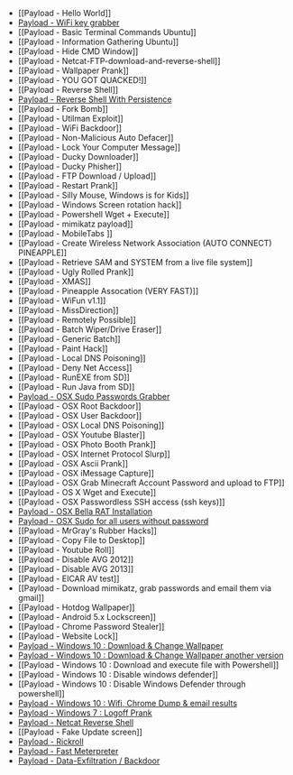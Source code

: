  * [[Payload - Hello World]]
 * [Payload - WiFi key grabber](https://github.com/hak5darren/USB-Rubber-Ducky/wiki/Payload---WiFi-key-grabber)
 * [[Payload - Basic Terminal Commands Ubuntu]]
 * [[Payload - Information Gathering Ubuntu]]
 * [[Payload - Hide CMD Window]]
 * [[Payload - Netcat-FTP-download-and-reverse-shell]]
 * [[Payload - Wallpaper Prank]]
 * [[Payload - YOU GOT QUACKED!]]
 * [[Payload - Reverse Shell]]
 * [Payload - Reverse Shell With Persistence](https://github.com/WifiLANDucky/DigiPayloads/wiki/Ducky-Reverse-Shell-With-Persistence)
 * [[Payload - Fork Bomb]]
 * [[Payload - Utilman Exploit]]
 * [[Payload - WiFi Backdoor]]
 * [[Payload - Non-Malicious Auto Defacer]]
 * [[Payload - Lock Your Computer Message]]
 * [[Payload - Ducky Downloader]]
 * [[Payload - Ducky Phisher]]
 * [[Payload - FTP Download / Upload]]
 * [[Payload - Restart Prank]]
 * [[Payload - Silly Mouse, Windows is for Kids]]
 * [[Payload - Windows Screen rotation hack]]
 * [[Payload - Powershell Wget + Execute]]
 * [[Payload - mimikatz payload]]
 * [[Payload - MobileTabs ]]
 * [[Payload - Create Wireless Network Association (AUTO CONNECT) PINEAPPLE]]
 * [[Payload - Retrieve SAM and SYSTEM from a live file system]]
 * [[Payload - Ugly Rolled Prank]]
 * [[Payload - XMAS]]
 * [[Payload - Pineapple Assocation (VERY FAST)]]
 * [[Payload - WiFun v1.1]]
 * [[Payload - MissDirection]]
 * [[Payload - Remotely Possible]]
 * [[Payload - Batch Wiper/Drive Eraser]]
 * [[Payload - Generic Batch]]
 * [[Payload - Paint Hack]]
 * [[Payload - Local DNS Poisoning]]
 * [[Payload - Deny Net Access]]
 * [[Payload - RunEXE from SD]]
 * [[Payload - Run Java from SD]]
 * [Payload - OSX Sudo Passwords Grabber](https://github.com/hak5darren/USB-Rubber-Ducky/wiki/Linux-and-OSX-sudo-password-grabber)
 * [[Payload - OSX Root Backdoor]]
 * [[Payload - OSX User Backdoor]]
 * [[Payload - OSX Local DNS Poisoning]]
 * [[Payload - OSX Youtube Blaster]]
 * [[Payload - OSX Photo Booth Prank]]
 * [[Payload - OSX Internet Protocol Slurp]]
 * [[Payload - OSX Ascii Prank]]
 * [[Payload - OSX iMessage Capture]]
 * [[Payload - OSX Grab Minecraft Account Password and upload to FTP]]
 * [[Payload - OS X Wget and Execute]]
 * [[Payload - OSX Passwordless SSH access (ssh keys)]]
 * [Payload - OSX Bella RAT Installation](https://github.com/killingit57/bella-usb-rubber-ducky)
 * [Payload - OSX Sudo for all users without password](https://github.com/hak5darren/USB-Rubber-Ducky/wiki/Payload---OSX-Sudo-for-all-users-without-password)
 * [[Payload - MrGray's Rubber Hacks]]
 * [[Payload - Copy File to Desktop]]
 * [[Payload - Youtube Roll]]
 * [[Payload - Disable AVG 2012]]
 * [[Payload - Disable AVG 2013]]
 * [[Payload - EICAR AV test]]
 * [[Payload - Download mimikatz, grab passwords and email them via gmail]]
 * [[Payload - Hotdog Wallpaper]]
 * [[Payload - Android 5.x Lockscreen]]
 * [[Payload - Chrome Password Stealer]]
 * [[Payload - Website Lock]]
 * [Payload - Windows 10 : Download & Change Wallpaper](https://github.com/hak5darren/USB-Rubber-Ducky/wiki/Payload---Windows-10-:-Download-&-Change-Wallpaper)
 * [Payload - Windows 10 : Download & Change Wallpaper another version](https://github.com/hak5darren/USB-Rubber-Ducky/wiki/Payload---Windows-10-:-Download-&-Change-Wallpaper-another-version)
 * [[Payload - Windows 10 : Download and execute file with Powershell]]
 * [[Payload - Windows 10 : Disable windows defender]]
 * [[Payload - Windows 10 : Disable Windows Defender through powershell]]
* [Payload - Windows 10 : Wifi, Chrome Dump & email results](https://github.com/cubidalsphere/Rubber-Ducky)
 * [Payload - Windows 7 : Logoff Prank](https://github.com/hak5darren/USB-Rubber-Ducky/wiki/Payload-:-Log-Off-Prank-(Windows-7))
 * [Payload - Netcat Reverse Shell](https://github.com/hak5darren/USB-Rubber-Ducky/wiki/Payload-Netcat-Reverse-Shell)
 * [[Payload - Fake Update screen]]
 * [Payload - Rickroll](https://github.com/hak5darren/USB-Rubber-Ducky/wiki/Payload---rickroll)
 * [Payload - Fast Meterpreter](https://github.com/hak5darren/USB-Rubber-Ducky/wiki/Payload--Fast-Meterpreter)
 * [Payload - Data-Exfiltration / Backdoor](https://github.com/hak5darren/USB-Rubber-Ducky/wiki/Payload---Data-Exfiltration---Backdoor)
